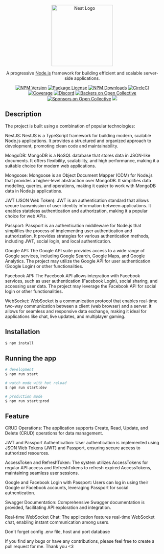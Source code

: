 <p align="center">
  <a href="http://nestjs.com/" target="blank"><img src="https://nestjs.com/img/logo-small.svg" width="200" alt="Nest Logo" /></a>
</p>

[circleci-image]: https://img.shields.io/circleci/build/github/nestjs/nest/master?token=abc123def456
[circleci-url]: https://circleci.com/gh/nestjs/nest

  <p align="center">A progressive <a href="http://nodejs.org" target="_blank">Node.js</a> framework for building efficient and scalable server-side applications.</p>
    <p align="center">
<a href="https://www.npmjs.com/~nestjscore" target="_blank"><img src="https://img.shields.io/npm/v/@nestjs/core.svg" alt="NPM Version" /></a>
<a href="https://www.npmjs.com/~nestjscore" target="_blank"><img src="https://img.shields.io/npm/l/@nestjs/core.svg" alt="Package License" /></a>
<a href="https://www.npmjs.com/~nestjscore" target="_blank"><img src="https://img.shields.io/npm/dm/@nestjs/common.svg" alt="NPM Downloads" /></a>
<a href="https://circleci.com/gh/nestjs/nest" target="_blank"><img src="https://img.shields.io/circleci/build/github/nestjs/nest/master" alt="CircleCI" /></a>
<a href="https://coveralls.io/github/nestjs/nest?branch=master" target="_blank"><img src="https://coveralls.io/repos/github/nestjs/nest/badge.svg?branch=master#9" alt="Coverage" /></a>
<a href="https://discord.gg/G7Qnnhy" target="_blank"><img src="https://img.shields.io/badge/discord-online-brightgreen.svg" alt="Discord"/></a>
<a href="https://opencollective.com/nest#backer" target="_blank"><img src="https://opencollective.com/nest/backers/badge.svg" alt="Backers on Open Collective" /></a>
<a href="https://opencollective.com/nest#sponsor" target="_blank"><img src="https://opencollective.com/nest/sponsors/badge.svg" alt="Sponsors on Open Collective" /></a>
  <a href="https://twitter.com/nestframework" target="_blank"><img src="https://img.shields.io/twitter/follow/nestframework.svg?style=social&label=Follow"></a>
</p>

## Description

The project is built using a combination of popular technologies:

NestJS: NestJS is a TypeScript framework for building modern, scalable Node.js applications. It provides a structured and organized approach to development, promoting clean code and maintainability.

MongoDB: MongoDB is a NoSQL database that stores data in JSON-like documents. It offers flexibility, scalability, and high performance, making it a suitable choice for modern web applications.

Mongoose: Mongoose is an Object Document Mapper (ODM) for Node.js that provides a higher-level abstraction over MongoDB. It simplifies data modeling, queries, and operations, making it easier to work with MongoDB data in Node.js applications.

JWT (JSON Web Token): JWT is an authentication standard that allows secure transmission of user identity information between applications. It enables stateless authentication and authorization, making it a popular choice for web APIs.

Passport: Passport is an authentication middleware for Node.js that simplifies the process of implementing user authentication and authorization. It provides strategies for various authentication methods, including JWT, social login, and local authentication.

Google API: The Google API suite provides access to a wide range of Google services, including Google Search, Google Maps, and Google Analytics. The project may utilize the Google API for user authentication (Google Login) or other functionalities.

Facebook API: The Facebook API allows integration with Facebook services, such as user authentication (Facebook Login), social sharing, and accessing user data. The project may leverage the Facebook API for social login or other functionalities.

WebSocket: WebSocket is a communication protocol that enables real-time two-way communication between a client (web browser) and a server. It allows for seamless and responsive data exchange, making it ideal for applications like chat, live updates, and multiplayer gaming.

## Installation

```bash
$ npm install
```

## Running the app

```bash
# development
$ npm run start

# watch mode with hot reload
$ npm run start:dev

# production mode
$ npm run start:prod
```

## Feature

CRUD Operations: The application supports Create, Read, Update, and Delete (CRUD) operations for data management.

JWT and Passport Authentication: User authentication is implemented using JSON Web Tokens (JWT) and Passport, ensuring secure access to authorized resources.

AccessToken and RefreshToken: The system utilizes AccessTokens for regular API access and RefreshTokens to refresh expired AccessTokens, maintaining seamless user sessions.

Google and Facebook Login with Passport: Users can log in using their Google or Facebook accounts, leveraging Passport for social authentication.

Swagger Documentation: Comprehensive Swagger documentation is provided, facilitating API exploration and integration.

Real-time WebSocket Chat: The application features real-time WebSocket chat, enabling instant communication among users.

Don't forget config .env file, host and port database

If you find any bugs or have any contributions, please feel free to create a pull request for me. Thank you <3
